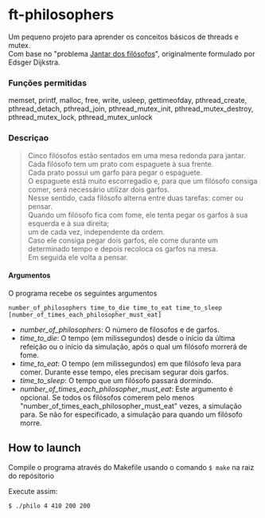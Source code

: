 # ft-philosophers

Um pequeno projeto para aprender os conceitos básicos de threads e mutex. <br>
Com base no "problema [Jantar dos filósofos](https://blog.pantuza.com/artigos/o-jantar-dos-filosofos-problema-de-sincronizacao-em-sistemas-operacionais)",
originalmente formulado por Edsger Dijkstra.

### Funções permitidas
memset, printf, malloc, free, write, usleep, gettimeofday, 
pthread_create, pthread_detach, pthread_join, pthread_mutex_init, 
pthread_mutex_destroy, pthread_mutex_lock, pthread_mutex_unlock

### Descriçao

> Cinco filósofos estão sentados em uma mesa redonda para jantar. <br>
> Cada filósofo tem um prato com espaguete à sua frente. <br>
> Cada prato possui um garfo para pegar o espaguete. <br>
> O espaguete está muito escorregadio e, para que um filósofo consiga comer, será necessário utilizar dois garfos. <br>
> Nesse sentido, cada filósofo alterna entre duas tarefas: comer ou pensar. <br>
> Quando um filósofo fica com fome, ele tenta pegar os garfos à sua esquerda e à sua direita; <br>
> um de cada vez, independente da ordem. <br>
> Caso ele consiga pegar dois garfos, ele come durante um determinado tempo e depois recoloca os garfos na mesa. <br>
> Em seguida ele volta a pensar.<br>

#### Argumentos 
O programa recebe os seguintes argumentos
```
number_of_philosophers time_to_die time_to_eat time_to_sleep [number_of_times_each_philosopher_must_eat]
```
* _number_of_philosophers_: O número de filosofos e de garfos.
* _time_to_die_: O tempo (em milissegundos) desde o início da última refeição ou o início da simulação, após o qual um filósofo morrerá de fome. 
* _time_to_eat_: O tempo (em milissegundos) em que filósofo leva para comer. Durante esse tempo, eles precisam segurar dois garfos.
* _time_to_sleep_: O tempo que um filósofo passará dormindo.
* _number_of_times_each_philosopher_must_eat_: Este argumento é opcional. Se todos os filósofos comerem pelo menos "number_of_times_each_philosopher_must_eat" vezes, a simulação para. Se não for especificado, a simulação para quando um filósofo morre.

## How to launch
Compile o programa através do Makefile usando o comando ```$ make``` na raiz do repósitorio

Execute assim:
```
$ ./philo 4 410 200 200
```
